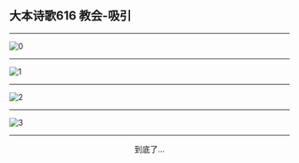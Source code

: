
## 大本诗歌616 教会-吸引
        
<div id="aplayer0"></div>

---

<img alt="0" data-original="https://cdn.jsdelivr.net/gh/k34869/shi/data/d0616/0">

---

<img alt="1" data-original="https://cdn.jsdelivr.net/gh/k34869/shi/data/d0616/1">

---

<img alt="2" data-original="https://cdn.jsdelivr.net/gh/k34869/shi/data/d0616/2">

---

<img alt="3" data-original="https://cdn.jsdelivr.net/gh/k34869/shi/data/d0616/3">

---

<p style="text-align: center">到底了...</p>

<script src="/js/dist-view.js"></script>

<script>
MAIN.id = 'd0616';
        
const ap0 = new APlayer({
    container: document.getElementById('aplayer0'),
    volume: 1,
    loop: 'none',
    preload: 'none',
    audio: [{
        name: '大本诗歌616.mp3',
        artist: '大本诗歌',
        url: 'https://res.wx.qq.com/voice/getvoice?mediaid=MzI0NTk3MDM5M18yMjQ3NDk1MzI0',
        cover: '/favicon'
    }]
});
</script>
